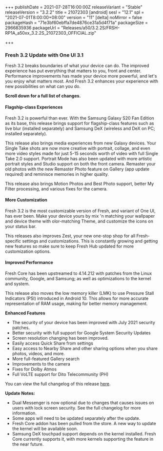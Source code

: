 +++
publishDate = 2021-07-28T16:00:00Z
releaseVariant = "Stable"
releaseVersion = "3.2.2"
title = 21072303
[android]
sesl = "12.1"
spl = "2021-07-01T8:00:00+08:00"
version = "11"
[delta]
noMirror = false
packageHash = "71e3bf60ebffa7de4876ce31a5d4f71a"
packageSize = 2966835936
packageUrl = "Releases/a50/3.2.2S/FRSH-RP1A_a50xx_3.2.2S_21072303_OFFICIAL.zip"

+++
### Fresh 3.2 Update with One UI 3.1

Fresh 3.2 breaks boundaries of what your device can do. The improved experience has put everything that matters to you, front and center. Performance improvements has made your device more powerful, and let's you enjoy what matters most. And Fresh 3.2 enhances your experience with new possibilities on what can you do.

**Scroll down for a full list of changes.**

#### Flagship-class Experiences

Fresh 3.2 is powerful than ever. With the Samsung Galaxy S20 Fan Edition as its base, this release brings support for flagship-class features such as live blur (installed separately) and Samsung DeX (wireless and DeX on PC; installed separately).

This release also brings media experiences from new Galaxy devices. Your Single Take shots are now more creative with portrait, collage, and even more video styles made for just 5-15 seconds worth of video with full Single Take 2.0 support. Portrait Mode has also been updated with more artistic portrait styles and Studio support on both the front camera. Remaster your old photos with the new Remaster Photo feature on Gallery (app update required) and reminisce memories in higher quality.

This release also brings Motion Photos and Best Photo support, better My Filter processing, and various fixes for the camera.

#### More Customization

Fresh 3.2 is the most customizable version of Fresh, and variant of One UI, has ever been. Make your device yours by mix 'n matching your wallpaper and device theme with olor-matching Theme, and customize the icons on your status bar.

This releases also improves Zest, your new one-stop shop for all Fresh-specific settings and customizations. This is constantly growing and getting new features so make sure to keep Fresh Hub updated for more customization options.

#### Improved Performance

Fresh Core has been upstreamed to 4.14.212 with patches from the Linux community, Google, and Samsung; as well as optimizations to the kernel and system.

This release also moves the low memory killer (LMK) to use Pressure Stall Indicators (PSI) introduced in Android 10. This allows for more accurate representation of RAM usage, making for better memory management.

**Enhanced Features**

* The security of your device has been improved with July 2021 security patches.
* Better security with full support for Google System Security Updates
* Screen resolution changing has been improved.
* Easily access Quick Share from settings
* Easy access to Nearby Share and other sharing options when you share photos, videos, and more.
* More full-featured Gallery search
* Improvements to the camera
* Fixes for Dolby Atmos
* Full VoLTE support for Dito Telecommunity (PH)

You can view the full changelog of this release [here](https://tensevntysevn.cf/blog/fresh-3.2-think-outside-the-box/).

**Update Notes:**

* Dual Messenger is now optional due to changes that causes issues on users with lock screen security. See the full changelog for more information.
* Some apps will need to be updated separately after the update.
* Fresh Core addon has been pulled from the store. A new way to update the kernel will be available soon.
* Samsung DeX touchpad support depends on the kernel installed. Fresh Core currently supports it, with more kernels supporting the feature in the near future.